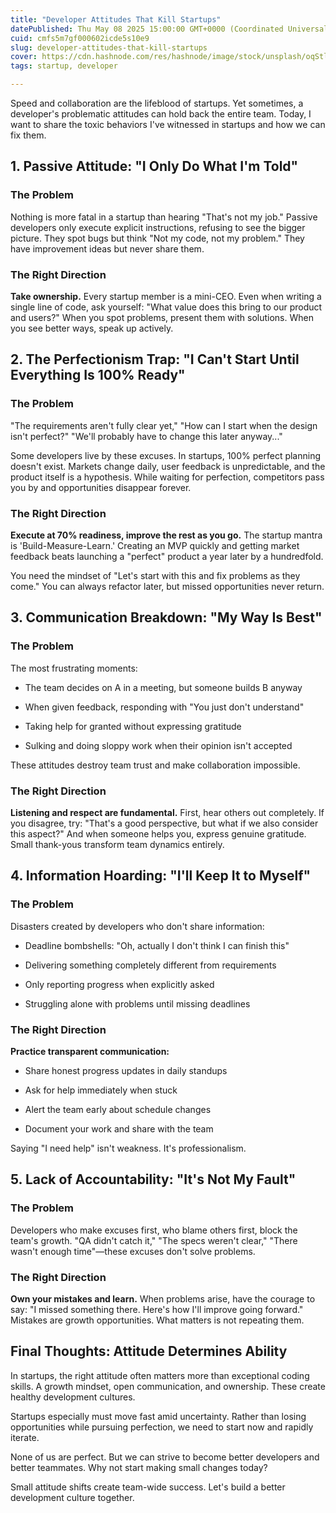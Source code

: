 ```yaml
---
title: "Developer Attitudes That Kill Startups"
datePublished: Thu May 08 2025 15:00:00 GMT+0000 (Coordinated Universal Time)
cuid: cmfs5m7gf000602icde5s10e9
slug: developer-attitudes-that-kill-startups
cover: https://cdn.hashnode.com/res/hashnode/image/stock/unsplash/oqStl2L5oxI/upload/04dd50ae6359f05d6b96bb967af593bf.jpeg
tags: startup, developer

---
```


Speed and collaboration are the lifeblood of startups. Yet sometimes, a developer's problematic attitudes can hold back the entire team. Today, I want to share the toxic behaviors I've witnessed in startups and how we can fix them.

## 1\. Passive Attitude: "I Only Do What I'm Told"

### The Problem

Nothing is more fatal in a startup than hearing "That's not my job." Passive developers only execute explicit instructions, refusing to see the bigger picture. They spot bugs but think "Not my code, not my problem." They have improvement ideas but never share them.

### The Right Direction

**Take ownership.** Every startup member is a mini-CEO. Even when writing a single line of code, ask yourself: "What value does this bring to our product and users?" When you spot problems, present them with solutions. When you see better ways, speak up actively.

## 2\. The Perfectionism Trap: "I Can't Start Until Everything Is 100% Ready"

### The Problem

"The requirements aren't fully clear yet," "How can I start when the design isn't perfect?" "We'll probably have to change this later anyway..."

Some developers live by these excuses. In startups, 100% perfect planning doesn't exist. Markets change daily, user feedback is unpredictable, and the product itself is a hypothesis. While waiting for perfection, competitors pass you by and opportunities disappear forever.

### The Right Direction

**Execute at 70% readiness, improve the rest as you go.** The startup mantra is 'Build-Measure-Learn.' Creating an MVP quickly and getting market feedback beats launching a "perfect" product a year later by a hundredfold.

You need the mindset of "Let's start with this and fix problems as they come." You can always refactor later, but missed opportunities never return.

## 3\. Communication Breakdown: "My Way Is Best"

### The Problem

The most frustrating moments:

* The team decides on A in a meeting, but someone builds B anyway
    
* When given feedback, responding with "You just don't understand"
    
* Taking help for granted without expressing gratitude
    
* Sulking and doing sloppy work when their opinion isn't accepted
    

These attitudes destroy team trust and make collaboration impossible.

### The Right Direction

**Listening and respect are fundamental.** First, hear others out completely. If you disagree, try: "That's a good perspective, but what if we also consider this aspect?" And when someone helps you, express genuine gratitude. Small thank-yous transform team dynamics entirely.

## 4\. Information Hoarding: "I'll Keep It to Myself"

### The Problem

Disasters created by developers who don't share information:

* Deadline bombshells: "Oh, actually I don't think I can finish this"
    
* Delivering something completely different from requirements
    
* Only reporting progress when explicitly asked
    
* Struggling alone with problems until missing deadlines
    

### The Right Direction

**Practice transparent communication:**

* Share honest progress updates in daily standups
    
* Ask for help immediately when stuck
    
* Alert the team early about schedule changes
    
* Document your work and share with the team
    

Saying "I need help" isn't weakness. It's professionalism.

## 5\. Lack of Accountability: "It's Not My Fault"

### The Problem

Developers who make excuses first, who blame others first, block the team's growth. "QA didn't catch it," "The specs weren't clear," "There wasn't enough time"—these excuses don't solve problems.

### The Right Direction

**Own your mistakes and learn.** When problems arise, have the courage to say: "I missed something there. Here's how I'll improve going forward." Mistakes are growth opportunities. What matters is not repeating them.

## Final Thoughts: Attitude Determines Ability

In startups, the right attitude often matters more than exceptional coding skills. A growth mindset, open communication, and ownership. These create healthy development cultures.

Startups especially must move fast amid uncertainty. Rather than losing opportunities while pursuing perfection, we need to start now and rapidly iterate.

None of us are perfect. But we can strive to become better developers and better teammates. Why not start making small changes today?

Small attitude shifts create team-wide success. Let's build a better development culture together.
